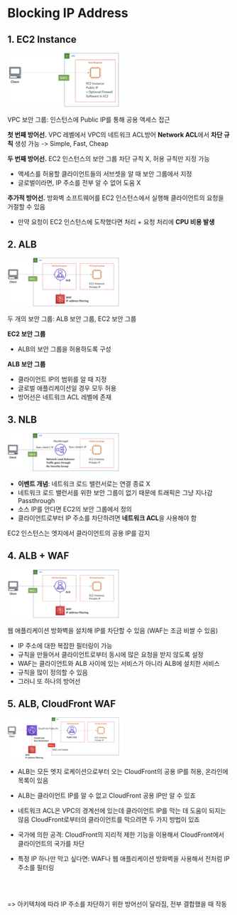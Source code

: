 # Blocking IP Address

## 1. EC2 Instance

<img src="../../img/blockingIP1.png" width="50%" alt="EC2 인스턴스만 사용한 Blocking IP 아키텍처"/>

VPC 보안 그룹: 
인스턴스에 Public IP를 통해 공용 액세스 접근

**첫 번째 방어선.** VPC 레벨에서 VPC의 네트워크 ACL방어
**Network ACL**에서 **차단 규칙** 생성 가능
-> Simple, Fast, Cheap

**두 번째 방어선.** EC2 인스턴스의 보안 그룹
차단 규칙 X, 허용 규칙만 지정 가능
- 액세스를 허용할 클라이언트들의 서브셋을 알 때 보안 그룹에서 지정
- 글로벌이라면, IP 주소를 전부 알 수 없어 도움 X

**추가적 방어선.** 방화벽 소프트웨어를 EC2 인스턴스에서 실행해 클라이언트의 요청을 거절할 수 있음
- 만약 요청이 EC2 인스턴스에 도착했다면 처리 + 요청 처리에 **CPU 비용 발생**


## 2. ALB

<img src="../../img/blockingIP2.png" width="50%" alt="ALB를 사용한 Blocking IP 아키텍처"/>

두 개의 보안 그룹: ALB 보안 그룹, EC2 보안 그룹

**EC2 보안 그룹**
  - ALB의 보안 그룹을 허용하도록 구성

**ALB 보안 그룹**
  - 클라이언트 IP의 범위를 알 때 지정
  - 글로벌 애플리케이션일 경우 모두 허용
  - 방어선은 네트워크 ACL 레벨에 존재


## 3. NLB

<img src="../../img/blockingIP3.png" width="50%" alt="NLB를 사용한 Blocking IP 아키텍처"/>

- **이벤트 개념**: 네트워크 로드 밸런서로는 연결 종료 X
- 네트워크 로드 밸런서를 위한 보안 그룹이 없기 때문에 트래픽은 그냥 지나감 Passthrough
- 소스 IP를 안다면 EC2의 보안 그룹에서 정의
- 클라이언트로부터 IP 주소를 차단하려면 **네트워크 ACL**을 사용해야 함

EC2 인스턴스는 엣지에서 클라이언트의 공용 IP를 감지

## 4. ALB + WAF

<img src="../../img/blockingIP4.png" width="50%" alt="NLB를 사용한 Blocking IP 아키텍처"/>

웹 애플리케이션 방화벽을 설치해 IP를 차단할 수 있음 (WAF는 조금 비쌀 수 있음)
- IP 주소에 대한 복잡한 필터링이 가능
- 규칙을 만들어서 클라이언트로부터 동시에 많은 요청을 받지 않도록 설정
- WAF는 클라이언트와 ALB 사이에 있는 서비스가 아니라 ALB에 설치한 서비스
- 규칙을 많이 정의할 수 있음
- 그러니 또 하나의 방어선

## 5. ALB, CloudFront WAF

<img src="../../img/blockingIP5.png" width="50%" alt="NLB를 사용한 Blocking IP 아키텍처"/>

- ALB는 모든 엣지 로케이션으로부터 오는 CloudFront의 공용 IP를 허용, 온라인에 목록이 있음

- ALB는 클라이언트 IP를 알 수 없고 CloudFront 공용 IP만 알 수 있죠 
- 네트워크 ACL은 VPC의 경계선에 있는데 클라이언트 IP를 막는 데 도움이 되지는 않음
CloudFront로부터의 클라이언트를 막으려면 두 가지 방법이 있죠

- 국가에 의한 공격: CloudFront의 지리적 제한 기능을 이용해서 CloudFront에서 클라이언트의 국가를 차단
- 특정 IP 하나만 막고 싶다면: WAF나 웹 애플리케이션 방화벽을 사용해서 전처럼 IP 주소를 필터링

<br/><br/>

=> 아키텍처에 따라 IP 주소를 차단하기 위한 방어선이 달라짐, 전부 결합했을 때 작동

